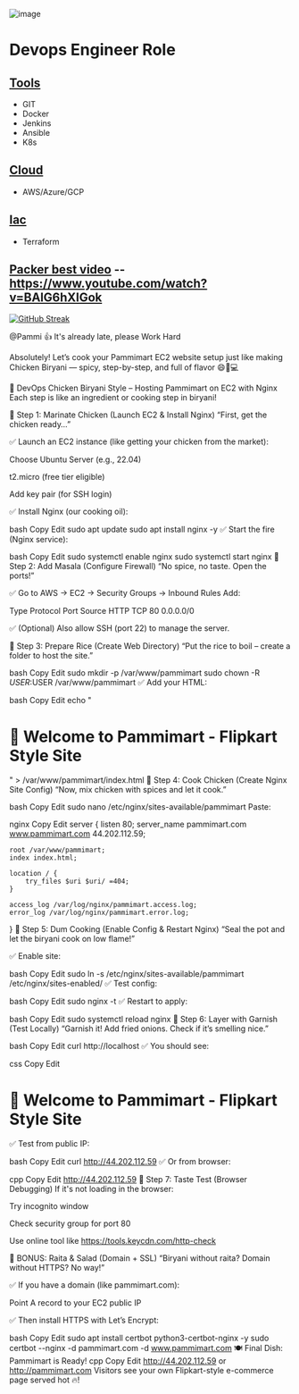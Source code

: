 ![image](https://github.com/pammietl4/3_try/assets/63113628/c10d2298-40c0-4f47-8358-e2e81ac13a20)


# **Devops Engineer Role**

## <u>Tools</u>

* GIT
* Docker
* Jenkins
* Ansible
* K8s


## <u>Cloud</u>
 * AWS/Azure/GCP

 ## <u>Iac</u>
  * Terraform

## <u>Packer best video</u> -- https://www.youtube.com/watch?v=BAlG6hXIGok


[![GitHub Streak](https://streak-stats.demolab.com?user=pammi&theme=dark)](https://git.io/streak-stats)

@Pammi :+1: It's already late, please Work Hard


Absolutely! Let’s cook your Pammimart EC2 website setup just like making Chicken Biryani — spicy, step-by-step, and full of flavor 😄🍗💻

🍗 DevOps Chicken Biryani Style – Hosting Pammimart on EC2 with Nginx
Each step is like an ingredient or cooking step in biryani!

🧅 Step 1: Marinate Chicken (Launch EC2 & Install Nginx)
“First, get the chicken ready…”

✅ Launch an EC2 instance (like getting your chicken from the market):

Choose Ubuntu Server (e.g., 22.04)

t2.micro (free tier eligible)

Add key pair (for SSH login)

✅ Install Nginx (our cooking oil):

bash
Copy
Edit
sudo apt update
sudo apt install nginx -y
✅ Start the fire (Nginx service):

bash
Copy
Edit
sudo systemctl enable nginx
sudo systemctl start nginx
🧂 Step 2: Add Masala (Configure Firewall)
“No spice, no taste. Open the ports!”

✅ Go to AWS → EC2 → Security Groups → Inbound Rules
Add:

Type	Protocol	Port	Source
HTTP	TCP	80	0.0.0.0/0

✅ (Optional) Also allow SSH (port 22) to manage the server.

🍚 Step 3: Prepare Rice (Create Web Directory)
“Put the rice to boil – create a folder to host the site.”

bash
Copy
Edit
sudo mkdir -p /var/www/pammimart
sudo chown -R $USER:$USER /var/www/pammimart
✅ Add your HTML:

bash
Copy
Edit
echo "<h1>🛒 Welcome to Pammimart - Flipkart Style Site</h1>" > /var/www/pammimart/index.html
🍗 Step 4: Cook Chicken (Create Nginx Site Config)
“Now, mix chicken with spices and let it cook.”

bash
Copy
Edit
sudo nano /etc/nginx/sites-available/pammimart
Paste:

nginx
Copy
Edit
server {
    listen 80;
    server_name pammimart.com www.pammimart.com 44.202.112.59;

    root /var/www/pammimart;
    index index.html;

    location / {
        try_files $uri $uri/ =404;
    }

    access_log /var/log/nginx/pammimart.access.log;
    error_log /var/log/nginx/pammimart.error.log;
}
🍳 Step 5: Dum Cooking (Enable Config & Restart Nginx)
“Seal the pot and let the biryani cook on low flame!”

✅ Enable site:

bash
Copy
Edit
sudo ln -s /etc/nginx/sites-available/pammimart /etc/nginx/sites-enabled/
✅ Test config:

bash
Copy
Edit
sudo nginx -t
✅ Restart to apply:

bash
Copy
Edit
sudo systemctl reload nginx
🧄 Step 6: Layer with Garnish (Test Locally)
“Garnish it! Add fried onions. Check if it’s smelling nice.”

bash
Copy
Edit
curl http://localhost
✅ You should see:

css
Copy
Edit
<h1>🛒 Welcome to Pammimart - Flipkart Style Site</h1>
✅ Test from public IP:

bash
Copy
Edit
curl http://44.202.112.59
✅ Or from browser:

cpp
Copy
Edit
http://44.202.112.59
🧪 Step 7: Taste Test (Browser Debugging)
If it's not loading in the browser:

Try incognito window

Check security group for port 80

Use online tool like https://tools.keycdn.com/http-check

🥗 BONUS: Raita & Salad (Domain + SSL)
“Biryani without raita? Domain without HTTPS? No way!”

✅ If you have a domain (like pammimart.com):

Point A record to your EC2 public IP

✅ Then install HTTPS with Let’s Encrypt:

bash
Copy
Edit
sudo apt install certbot python3-certbot-nginx -y
sudo certbot --nginx -d pammimart.com -d www.pammimart.com
🍽️ Final Dish: Pammimart is Ready!
cpp
Copy
Edit
http://44.202.112.59
or
http://pammimart.com
Visitors see your own Flipkart-style e-commerce page served hot 🔥!

